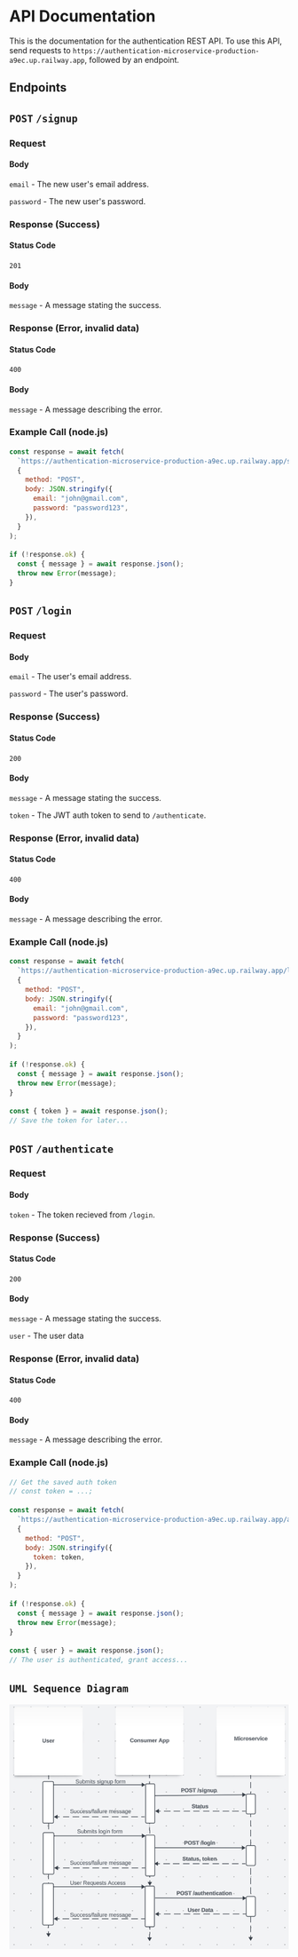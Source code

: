 # API Documentation

This is the documentation for the authentication REST API. To use this API, send requests to `https://authentication-microservice-production-a9ec.up.railway.app`, followed by an endpoint.

## Endpoints

## `POST` `/signup`

### Request

#### Body

`email` - The new user's email address.

`password` - The new user's password.

### Response (Success)

#### Status Code

`201`

#### Body

`message` - A message stating the success.

### Response (Error, invalid data)

#### Status Code

`400`

#### Body

`message` - A message describing the error.

### Example Call (node.js)

```javascript
const response = await fetch(
  `https://authentication-microservice-production-a9ec.up.railway.app/signup`,
  {
    method: "POST",
    body: JSON.stringify({
      email: "john@gmail.com",
      password: "password123",
    }),
  }
);

if (!response.ok) {
  const { message } = await response.json();
  throw new Error(message);
}
```

## `POST` `/login`

### Request

#### Body

`email` - The user's email address.

`password` - The user's password.

### Response (Success)

#### Status Code

`200`

#### Body

`message` - A message stating the success.

`token` - The JWT auth token to send to `/authenticate`.

### Response (Error, invalid data)

#### Status Code

`400`

#### Body

`message` - A message describing the error.

### Example Call (node.js)

```javascript
const response = await fetch(
  `https://authentication-microservice-production-a9ec.up.railway.app/login`,
  {
    method: "POST",
    body: JSON.stringify({
      email: "john@gmail.com",
      password: "password123",
    }),
  }
);

if (!response.ok) {
  const { message } = await response.json();
  throw new Error(message);
}

const { token } = await response.json();
// Save the token for later...
```

## `POST` `/authenticate`

### Request

#### Body

`token` - The token recieved from `/login`.

### Response (Success)

#### Status Code

`200`

#### Body

`message` - A message stating the success.

`user` - The user data

### Response (Error, invalid data)

#### Status Code

`400`

#### Body

`message` - A message describing the error.

### Example Call (node.js)

```javascript
// Get the saved auth token
// const token = ...;

const response = await fetch(
  `https://authentication-microservice-production-a9ec.up.railway.app/authenticate`,
  {
    method: "POST",
    body: JSON.stringify({
      token: token,
    }),
  }
);

if (!response.ok) {
  const { message } = await response.json();
  throw new Error(message);
}

const { user } = await response.json();
// The user is authenticated, grant access...
```

## `UML Sequence Diagram`

![UML Sequence Diagram](image/LucidChart.png)
